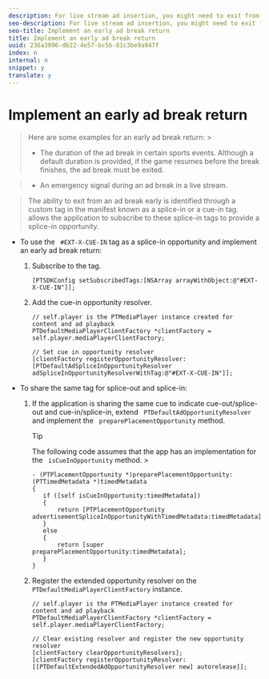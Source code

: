 ```yaml
---
description: For live stream ad insertion, you might need to exit from an ad break before all the ads in the break are played to completion.
seo-description: For live stream ad insertion, you might need to exit from an ad break before all the ads in the break are played to completion.
seo-title: Implement an early ad break return
title: Implement an early ad break return
uuid: 236a3096-db22-4e57-bc5b-81c3be9a947f
index: n
internal: n
snippet: y
translate: y
---
```


# Implement an early ad break return


>Here are some examples for an early ad break return: >
>* The duration of the ad break in certain sports events. Although a default duration is provided, if the game resumes before the break finishes, the ad break must be exited.

>* An emergency signal during an ad break in a live stream.

>The ability to exit from an ad break early is identified through a custom tag in the manifest known as a splice-in or a cue-in tag.  <!-- PH element: phrases/primetime-sdk-name --> allows the application to subscribe to these splice-in tags to provide a splice-in opportunity.

<a id="section_AE9126531F974E11B3090A595F0444BA"></a>


* To use the ` #EXT-X-CUE-IN` tag as a splice-in opportunity and implement an early ad break return: 
    1. Subscribe to the tag.     
       ```
       [PTSDKConfig setSubscribedTags:[NSArray arrayWithObject:@"#EXT-X-CUE-IN"]];
       ```


    1. Add the cue-in opportunity resolver.     
       ```
       // self.player is the PTMediaPlayer instance created for content and ad playback 
       PTDefaultMediaPlayerClientFactory *clientFactory = self.player.mediaPlayerClientFactory; 
             
       // Set cue in opportunity resolver 
       [clientFactory registerOpportunityResolver:[PTDefaultAdSpliceInOpportunityResolver adSpliceInOpportunityResolverWithTag:@"#EXT-X-CUE-IN"]];
       ```



* To share the same tag for splice-out and splice-in: 
    1. If the application is sharing the same cue to indicate cue-out/splice-out and cue-in/splice-in, extend ` PTDefaultAdOpportunityResolver` and implement the ` preparePlacementOpportunity` method. 
       >[!TIP]
       >
       >The following code assumes that the app has an implementation for the ` isCueInOpportunity` method.        >
       >```
       >- (PTPlacementOpportunity *)preparePlacementOpportunity:(PTTimedMetadata *)timedMetadata 
       >{ 
       >    if ([self isCueInOpportunity:timedMetadata]) 
       >    { 
       >        return [PTPlacementOpportunity advertisementSpliceInOpportunityWithTimedMetadata:timedMetadata]; 
       >    } 
       >    else 
       >    { 
       >        return [super preparePlacementOpportunity:timedMetadata]; 
       >    } 
       >}
       >```



    1. Register the extended opportunity resolver on the ` PTDefaultMediaPlayerClientFactory` instance.     
       ```
       // self.player is the PTMediaPlayer instance created for content and ad playback 
       PTDefaultMediaPlayerClientFactory *clientFactory = self.player.mediaPlayerClientFactory; 
             
       // Clear existing resolver and register the new opportunity resolver 
       [clientFactory clearOpportunityResolvers]; 
       [clientFactory registerOpportunityResolver:[[PTDefaultExtendedAdOpportunityResolver new] autorelease]];
       ```



